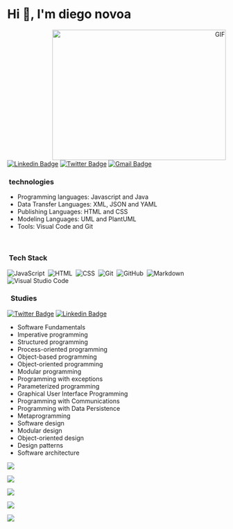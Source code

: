 # Hi 👋, I'm diego novoa

<a target="_blank" align="right">
  <img align="right" top="500" height="300" width="400" alt="GIF" src="https://media1.giphy.com/media/v1.Y2lkPTc5MGI3NjExbXdldTd1cXdxcXByZzJsbXRnYzV0eDc3dXFiYjV2b3FmY2FkaWxpNiZlcD12MV9pbnRlcm5hbF9naWZfYnlfaWQmY3Q9Zw/qgQUggAC3Pfv687qPC/giphy.gif">
</a>

[![Linkedin Badge](https://img.shields.io/badge/-diego-blue?style=flat&logo=Linkedin&logoColor=white&link=https://www.linkedin.com/in/diego-novoa-317787202/)](https://www.linkedin.com/feed/)
[![Twitter Badge](https://img.shields.io/badge/-_@diegonovoa1981-1ca0f1?style=flat&labelColor=1ca0f1&logo=twitter&logoColor=white&link=https://twitter.com/diegonovoa1981)](https://twitter.com/diegonovoa1981)
[![Gmail Badge](https://img.shields.io/badge/-diegonovoa1981-c14438?style=flat&logo=Gmail&logoColor=white&link=mailto:diegonovoa1981@gmail.com)](mailto:diegonovoa1981@gmail.com)

### &nbsp;technologies

- Programming languages:
Javascript and Java
- Data Transfer Languages:
XML, JSON and YAML
- Publishing Languages:
HTML and CSS
- Modeling Languages:
UML and PlantUML
- Tools:
Visual Code and Git


<br/>

### &nbsp;Tech Stack
![JavaScript](https://img.shields.io/badge/-JavaScript-05122A?style=flat&logo=javascript)&nbsp;
![HTML](https://img.shields.io/badge/-HTML-05122A?style=flat&logo=HTML5)&nbsp;
![CSS](https://img.shields.io/badge/-CSS-05122A?style=flat&logo=CSS3&logoColor=1572B6)&nbsp;
![Git](https://img.shields.io/badge/-Git-05122A?style=flat&logo=git)&nbsp;
![GitHub](https://img.shields.io/badge/-GitHub-05122A?style=flat&logo=github)&nbsp;
![Markdown](https://img.shields.io/badge/-Markdown-05122A?style=flat&logo=markdown)\
![Visual Studio Code](https://img.shields.io/badge/-Visual%20Studio%20Code-05122A?style=flat&logo=visual-studio-code&logoColor=007ACC)&nbsp;

### &nbsp; Studies

[![Twitter Badge](https://img.shields.io/badge/-_@EscuelaIT-1ca0f1?style=flat&labelColor=1ca0f1&logo=twitter&logoColor=white&link=https://twitter.com/EscuelaIT)](https://twitter.com/EscuelaIT)
[![Linkedin Badge](https://img.shields.io/badge/-EscuelaIT-blue?style=flat&logo=Linkedin&logoColor=white&link=https://www.linkedin.com/company/escuelait/)](https://www.linkedin.com/company/escuelait/)

- Software Fundamentals
- Imperative programming
- Structured programming
- Process-oriented programming
- Object-based programming
- Object-oriented programming
- Modular programming
- Programming with exceptions
- Parameterized programming
- Graphical User Interface Programming
- Programming with Communications
- Programming with Data Persistence
- Metaprogramming
- Software design
- Modular design
- Object-oriented design
- Design patterns
- Software architecture

![](http://github-profile-summary-cards.vercel.app/api/cards/profile-details?username=diego-novoa&theme=default)

![](http://github-profile-summary-cards.vercel.app/api/cards/repos-per-language?username=diego-novoa&theme=default)

![](http://github-profile-summary-cards.vercel.app/api/cards/most-commit-language?username=diego-novoa&theme=default)

![](http://github-profile-summary-cards.vercel.app/api/cards/stats?username=diego-novoa&theme=default)

![](http://github-profile-summary-cards.vercel.app/api/cards/productive-time?username=diego-novoa&theme=default&utcOffset=8)







